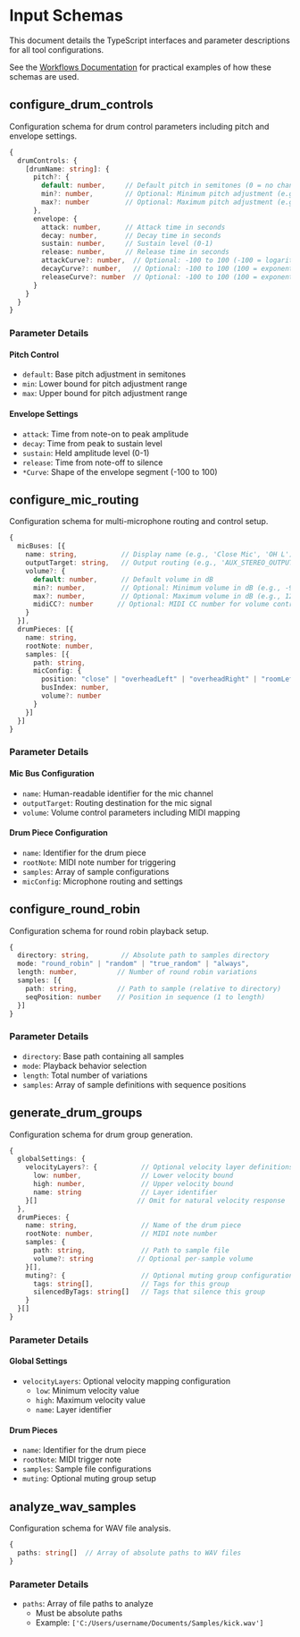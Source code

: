 # Input Schemas

This document details the TypeScript interfaces and parameter descriptions for all tool configurations.

See the [Workflows Documentation](workflows.md) for practical examples of how these schemas are used.

## configure_drum_controls

Configuration schema for drum control parameters including pitch and envelope settings.

```typescript
{
  drumControls: {
    [drumName: string]: {
      pitch?: {
        default: number,     // Default pitch in semitones (0 = no change)
        min?: number,        // Optional: Minimum pitch adjustment (e.g. -12)
        max?: number         // Optional: Maximum pitch adjustment (e.g. +12)
      },
      envelope: {
        attack: number,      // Attack time in seconds
        decay: number,       // Decay time in seconds
        sustain: number,     // Sustain level (0-1)
        release: number,     // Release time in seconds
        attackCurve?: number,  // Optional: -100 to 100 (-100 = logarithmic)
        decayCurve?: number,   // Optional: -100 to 100 (100 = exponential)
        releaseCurve?: number  // Optional: -100 to 100 (100 = exponential)
      }
    }
  }
}
```

### Parameter Details

#### Pitch Control
- `default`: Base pitch adjustment in semitones
- `min`: Lower bound for pitch adjustment range
- `max`: Upper bound for pitch adjustment range

#### Envelope Settings
- `attack`: Time from note-on to peak amplitude
- `decay`: Time from peak to sustain level
- `sustain`: Held amplitude level (0-1)
- `release`: Time from note-off to silence
- `*Curve`: Shape of the envelope segment (-100 to 100)

## configure_mic_routing

Configuration schema for multi-microphone routing and control setup.

```typescript
{
  micBuses: [{
    name: string,           // Display name (e.g., 'Close Mic', 'OH L')
    outputTarget: string,   // Output routing (e.g., 'AUX_STEREO_OUTPUT_1')
    volume?: {
      default: number,      // Default volume in dB
      min?: number,         // Optional: Minimum volume in dB (e.g., -96)
      max?: number,         // Optional: Maximum volume in dB (e.g., 12)
      midiCC?: number      // Optional: MIDI CC number for volume control
    }
  }],
  drumPieces: [{
    name: string,
    rootNote: number,
    samples: [{
      path: string,
      micConfig: {
        position: "close" | "overheadLeft" | "overheadRight" | "roomLeft" | "roomRight",
        busIndex: number,
        volume?: number
      }
    }]
  }]
}
```

### Parameter Details

#### Mic Bus Configuration
- `name`: Human-readable identifier for the mic channel
- `outputTarget`: Routing destination for the mic signal
- `volume`: Volume control parameters including MIDI mapping

#### Drum Piece Configuration
- `name`: Identifier for the drum piece
- `rootNote`: MIDI note number for triggering
- `samples`: Array of sample configurations
- `micConfig`: Microphone routing and settings

## configure_round_robin

Configuration schema for round robin playback setup.

```typescript
{
  directory: string,        // Absolute path to samples directory
  mode: "round_robin" | "random" | "true_random" | "always",
  length: number,          // Number of round robin variations
  samples: [{
    path: string,          // Path to sample (relative to directory)
    seqPosition: number    // Position in sequence (1 to length)
  }]
}
```

### Parameter Details

- `directory`: Base path containing all samples
- `mode`: Playback behavior selection
- `length`: Total number of variations
- `samples`: Array of sample definitions with sequence positions

## generate_drum_groups

Configuration schema for drum group generation.

```typescript
{
  globalSettings: {
    velocityLayers?: {           // Optional velocity layer definitions
      low: number,               // Lower velocity bound
      high: number,              // Upper velocity bound
      name: string               // Layer identifier
    }[]                         // Omit for natural velocity response
  },
  drumPieces: {
    name: string,                // Name of the drum piece
    rootNote: number,            // MIDI note number
    samples: {
      path: string,              // Path to sample file
      volume?: string           // Optional per-sample volume
    }[],
    muting?: {                   // Optional muting group configuration
      tags: string[],            // Tags for this group
      silencedByTags: string[]   // Tags that silence this group
    }
  }[]
}
```

### Parameter Details

#### Global Settings
- `velocityLayers`: Optional velocity mapping configuration
  * `low`: Minimum velocity value
  * `high`: Maximum velocity value
  * `name`: Layer identifier

#### Drum Pieces
- `name`: Identifier for the drum piece
- `rootNote`: MIDI trigger note
- `samples`: Sample file configurations
- `muting`: Optional muting group setup

## analyze_wav_samples

Configuration schema for WAV file analysis.

```typescript
{
  paths: string[]  // Array of absolute paths to WAV files
}
```

### Parameter Details

- `paths`: Array of file paths to analyze
  * Must be absolute paths
  * Example: `['C:/Users/username/Documents/Samples/kick.wav']`
